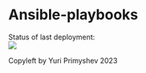 # Ansible-playbooks

Status of last deployment:<br>
<img src="https://github.com/01Yura/Ansible-playbooks/workflows/deploy_website/badge.svg?branch=main"><br>


Copyleft by Yuri Primyshev 2023